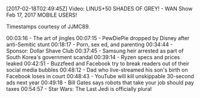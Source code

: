 [2017-02-18T02:49:45Z] Video: LINUS+50 SHADES OF GREY! - WAN Show Feb 17, 2017 
MOBILE USERS! 

Timestamps courtesy of JJMC89.

00:03:16 - The art of jingles
00:07:15 - PewDiePie dropped by Disney after anti-Semitic stunt
00:18:17 - Porn, sex ed, and parenting
00:34:44 - Sponsor: Dollar Shave Club
00:37:45 - Samsung heir arrested as part of South Korea's government scandal
00:39:14 - Ryzen specs and prices leaked
00:42:51 - Buzzfeed and Facebook try to break readers out of their social media bubbles
00:48:12 - Dad who live-streamed his son's birth on Facebook loses in court
00:48:43 - YouTube will kill unskippable 30-second ads next year
00:49:18 - Bill Gates says robots that take your job should pay taxes
00:54:57 - Star Wars: The Last Jedi is officially plural

